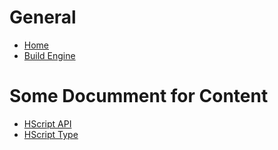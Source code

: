 # General
* [Home](https://github.com/JoaTH-Team/Pop-Engine/wiki)
* [Build Engine](https://github.com/JoaTH-Team/Pop-Engine/wiki/Build-Engine)
# Some Documment for Content
* [HScript API](https://github.com/JoaTH-Team/Pop-Engine/wiki/HScript-API)
* [HScript Type](https://github.com/JoaTH-Team/Pop-Engine/wiki/HScript-Type)